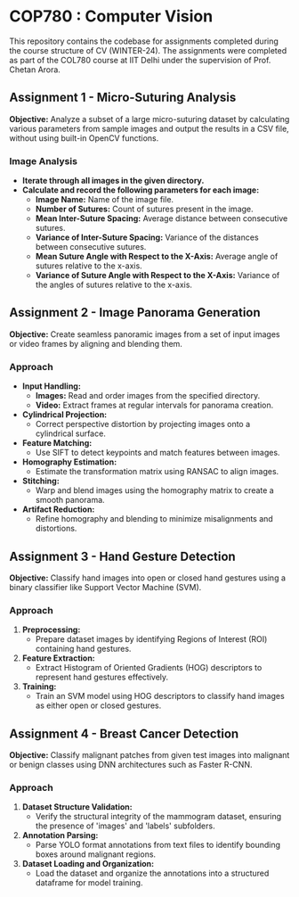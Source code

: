 # COP780 : Computer Vision

This repository contains the codebase for assignments completed during the course structure of CV (WINTER-24). 
The assignments were completed as part of the COL780 course at IIT Delhi under the supervision of Prof. Chetan Arora.

## Assignment 1 - Micro-Suturing Analysis

**Objective:** Analyze a subset of a large micro-suturing dataset by calculating various parameters from sample images and output the results in a CSV file, without using built-in OpenCV functions.

### Image Analysis

- **Iterate through all images in the given directory.**
- **Calculate and record the following parameters for each image:**
  - **Image Name:** Name of the image file.
  - **Number of Sutures:** Count of sutures present in the image.
  - **Mean Inter-Suture Spacing:** Average distance between consecutive sutures.
  - **Variance of Inter-Suture Spacing:** Variance of the distances between consecutive sutures.
  - **Mean Suture Angle with Respect to the X-Axis:** Average angle of sutures relative to the x-axis.
  - **Variance of Suture Angle with Respect to the X-Axis:** Variance of the angles of sutures relative to the x-axis.

## Assignment 2 - Image Panorama Generation

**Objective:** Create seamless panoramic images from a set of input images or video frames by aligning and blending them.

### Approach

- **Input Handling:**
  - **Images:** Read and order images from the specified directory.
  - **Video:** Extract frames at regular intervals for panorama creation.
- **Cylindrical Projection:**
  - Correct perspective distortion by projecting images onto a cylindrical surface.
- **Feature Matching:**
  - Use SIFT to detect keypoints and match features between images.
- **Homography Estimation:**
  - Estimate the transformation matrix using RANSAC to align images.
- **Stitching:**
  - Warp and blend images using the homography matrix to create a smooth panorama.
- **Artifact Reduction:**
  - Refine homography and blending to minimize misalignments and distortions.

## Assignment 3 - Hand Gesture Detection

**Objective:** Classify hand images into open or closed hand gestures using a binary classifier like Support Vector Machine (SVM).

### Approach

1. **Preprocessing:**
   - Prepare dataset images by identifying Regions of Interest (ROI) containing hand gestures.
2. **Feature Extraction:**
   - Extract Histogram of Oriented Gradients (HOG) descriptors to represent hand gestures effectively.
3. **Training:**
   - Train an SVM model using HOG descriptors to classify hand images as either open or closed gestures.

## Assignment 4 - Breast Cancer Detection

**Objective:** Classify malignant patches from given test images into malignant or benign classes using DNN architectures such as Faster R-CNN.

### Approach

1. **Dataset Structure Validation:**
   - Verify the structural integrity of the mammogram dataset, ensuring the presence of 'images' and 'labels' subfolders.
2. **Annotation Parsing:**
   - Parse YOLO format annotations from text files to identify bounding boxes around malignant regions.
3. **Dataset Loading and Organization:**
   - Load the dataset and organize the annotations into a structured dataframe for model training.
